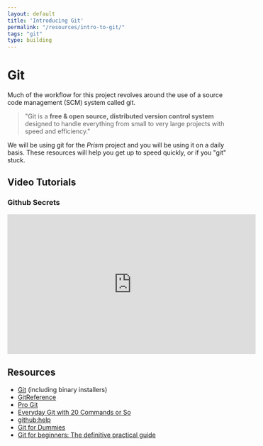 ```yaml
---
layout: default
title: 'Introducing Git'
permalink: "/resources/intro-to-git/"
tags: "git"
type: building
---
```


# Git

Much of the workflow for this project revolves around the use of a
source code management (SCM) system called git.

<blockquote>
"Git is a <strong>free & open source, distributed version control system</strong> designed
to handle everything from small to very large projects with speed and efficiency."
</blockquote>

We will be using git for the *Prism* project and you will be using it
on a daily basis. These resources will help you get up to speed
quickly, or if you "git" stuck.

## Video Tutorials

### Github Secrets
<iframe width="560" height="315" src="http://www.youtube.com/embed/Foz9yvMkvlA" frameborder="0" allowfullscreen></iframe>


## Resources
* [Git][1] (including binary installers)
* [GitReference][2]
* [Pro Git][3]
* [Everyday Git with 20 Commands or So][4]
* [github:help][5]
* [Git for Dummies][6]
* [Git for beginners: The definitive practical guide][7]

[1]: http://git-scm.com/
[2]: http://gitref.org/
[3]: http://progit.org/book/
[4]: http://www.kernel.org/pub/software/scm/git/docs/everyday.html
[5]: http://help.github.com/
[6]: http://wiki.freegeek.org/index.php/Git_for_dummies
[7]: http://stackoverflow.com/questions/315911/git-for-beginners-the-definitive-practical-guide
